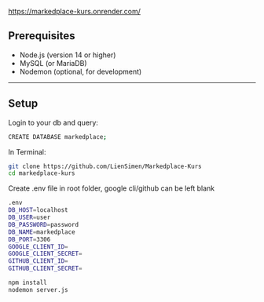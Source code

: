 https://markedplace-kurs.onrender.com/

## Prerequisites

- Node.js (version 14 or higher)
- MySQL (or MariaDB)
- Nodemon (optional, for development)

---

## Setup

Login to your db and query:

``` bash
CREATE DATABASE markedplace;
```

In Terminal:

```bash
git clone https://github.com/LienSimen/Markedplace-Kurs
cd markedplace-kurs
```

Create .env file in root folder, google cli/github can be left blank
``` bash
.env
DB_HOST=localhost
DB_USER=user
DB_PASSWORD=password
DB_NAME=markedplace
DB_PORT=3306
GOOGLE_CLIENT_ID=
GOOGLE_CLIENT_SECRET=
GITHUB_CLIENT_ID=
GITHUB_CLIENT_SECRET=
```

``` bash
npm install
nodemon server.js
```




